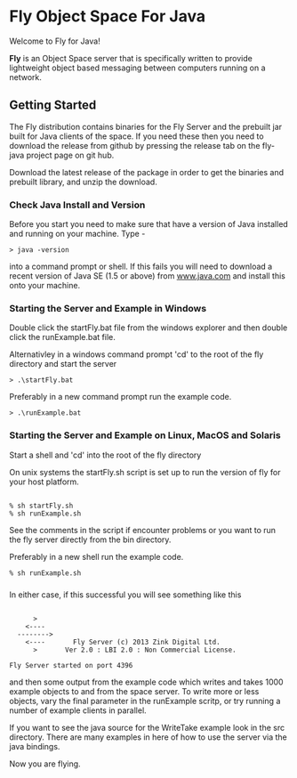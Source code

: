 # Fly Object Space For Java


Welcome to Fly for Java!  

**Fly** is an Object Space server that is specifically written to provide 
lightweight object based messaging between computers running on a network. 


## Getting Started 

The Fly distribution contains binaries for the Fly Server and the prebuilt jar built for Java clients
of the space. If you need these then you need to download the release from 
github by pressing the release tab on the fly-java project page on git hub.

Download the latest release of the package in order to get the binaries and prebuilt library,
and unzip the download.

### Check Java Install and Version

Before you start you need to make sure that have a version of Java installed 
and running on your machine. Type -

```
> java -version
```

into a command prompt or shell. If this fails you will need to download a
recent version of Java SE (1.5 or above) from www.java.com and install this 
onto your machine.



### Starting the Server and Example in Windows

Double click the startFly.bat file from the windows explorer and
then double click the runExample.bat file. 

Alternativley in a windows command prompt 'cd' to the root of the fly directory 
and start the server

```
> .\startFly.bat
```

Preferably in a new command prompt run the example code.

```
> .\runExample.bat 
```


### Starting the Server and Example on Linux, MacOS and Solaris

Start a shell and 'cd' into the root of the fly directory 

On unix systems the startFly.sh script is set up to run the version of
fly for your host platform. 

```

% sh startFly.sh
% sh runExample.sh
```
See the comments in the script if encounter problems or you want to
run the fly server directly from the bin directory.

Preferably in a new shell run the example code.

```
% sh runExample.sh
```

### 

In either case, if this successful you will see something like this 

```

      >      
    <----    
  -------->  
    <----       Fly Server (c) 2013 Zink Digital Ltd. 
      >       Ver 2.0 : LBI 2.0 : Non Commercial License.

Fly Server started on port 4396

```

and then some output from the example code which writes and takes 1000 example 
objects to and from the space server. To write more or less objects, vary the 
final parameter in the runExample scritp, or try running a number of example 
clients in parallel.

If you want to see the java source for the WriteTake example look in the src 
directory. There are many examples in here of how to use the server via the 
java bindings.

Now you are flying.
